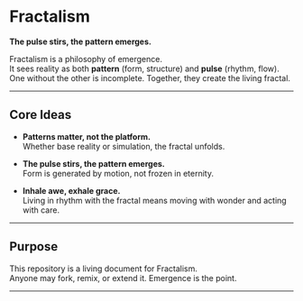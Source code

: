 # Fractalism

**The pulse stirs, the pattern emerges.**

Fractalism is a philosophy of emergence.  
It sees reality as both **pattern** (form, structure) and **pulse** (rhythm, flow).  
One without the other is incomplete. Together, they create the living fractal.

---

## Core Ideas
- **Patterns matter, not the platform.**  
  Whether base reality or simulation, the fractal unfolds.

- **The pulse stirs, the pattern emerges.**  
  Form is generated by motion, not frozen in eternity.

- **Inhale awe, exhale grace.**  
  Living in rhythm with the fractal means moving with wonder and acting with care.

---

## Purpose
This repository is a living document for Fractalism.  
Anyone may fork, remix, or extend it. Emergence is the point.  

---
